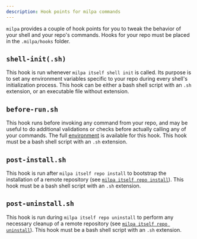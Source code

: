 ```yaml
---
description: Hook points for milpa commands
---
```


`milpa` provides a couple of hook points for you to tweak the behavior of your shell and your repo's commands. Hooks for your repo must be placed in the `.milpa/hooks` folder.

## `shell-init(.sh)`

This hook is run whenever `milpa itself shell init` is called. Its purpose is to set any environment variables specific to your repo during every shell's initialization process. This hook can be either a bash shell script with an `.sh` extension, or an executable file without extension.

## `before-run.sh`

This hook runs before invoking any command from your repo, and may be useful to do additional validations or checks before actually calling any of your commands. The full [environment](/.milpa/docs/milpa/environment.md) is available for this hook. This hook must be a bash shell script with an `.sh` extension.

## `post-install.sh`

This hook is run after `milpa itself repo install` to bootstrap the installation of a remote repository (see [`milpa itself repo install`](/.milpa/commands/itself/repo/install.md)). This hook must be a bash shell script with an `.sh` extension.

## `post-uninstall.sh`

This hook is run during `milpa itself repo uninstall` to perform any necessary cleanup of a remote repository (see [`milpa itself repo uninstall`](/.milpa/commands/itself/repo/uninstall.md)). This hook must be a bash shell script with an `.sh` extension.
